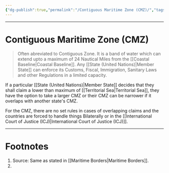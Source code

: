 ```yaml
---
{"dg-publish":true,"permalink":"/Contiguous Maritime Zone (CMZ)/","tags":["Academics","politics"]}
---
```



---
# Contiguous Maritime Zone (CMZ)
> Often abreviated to Contiguous Zone. It is a band of water which can extend upto a maximum of 24 Nautical Miles from the [[Coastal Baseline\|Coastal Baseline]]. Any [[State (United Nations)\|Member State]] can enforce its Customs, Fiscal, Immigration, Sanitary Laws and other Regulations in a limited capacity.

If a particular [[State (United Nations)\|Member State]] decides that they shall claim a lower than maximum of [[Territorial Sea\|Territorial Sea]], they have the option to take a larger CMZ or their CMZ can be narrower if it overlaps with another state's CMZ.

For the CMZ, there are no set rules in cases of overlapping claims and the countries are forced to handle things Bilaterally or in the [[International Court of Justice (ICJ)\|International Court of Justice (ICJ)]].

---
# Footnotes
1. Source: Same as stated in [[Maritime Borders\|Maritime Borders]].
2. 